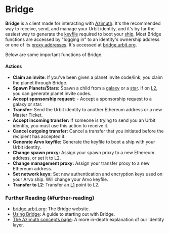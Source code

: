 # Bridge

**Bridge** is a client made for interacting with [Azimuth](azimuth.md). It's the recommended way to receive, send, and manage your Urbit identity, and it's by far the easiest way to generate the [keyfile](keyfile.md) required to boot your [ship](ship.md). Most Bridge functions are accessed by "logging in" to an identity's ownership address or one of its [proxy addresses](proxies.md). It's accessed at [bridge.urbit.org](https://bridge.urbit.org/).

Below are some important functions of Bridge.

#### Actions

- **Claim an invite**: If you've been given a planet invite code/link, you claim the planet through Bridge.
- **Spawn Planets/Stars:** Spawn a child from a [galaxy](galaxy.md) or a [star](star.md). If on [L2](rollups.md), you can generate planet invite codes.
- **Accept sponsorship request:** - Accept a sponsorship request to a galaxy or star.
- **Transfer:** Send the Urbit identity to another Ethereum address or a new Master Ticket.
- **Accept incoming transfer:** If someone is trying to send you an Urbit identity, you must use this action to receive it.
- **Cancel outgoing transfer:** Cancel a transfer that you initiated before the recipient has accepted it.
- **Generate Arvo keyfile:** Generate the keyfile to boot a ship with your Urbit identity.
- **Change spawn proxy:** Assign your spawn proxy to a new Ethereum address, or set it to L2.
- **Change management proxy:** Assign your transfer proxy to a new Ethereum address.
- **Set network keys:** Set new authentication and encryption keys used on your Arvo ship. Will change your Arvo keyfile.
- **Transfer to L2**: Transfer an [L1](azimuth.md) point to L2.

### Further Reading {#further-reading}

- [bridge.urbit.org](https://bridge.urbit.org/): The Bridge website.
- [Using Bridge](https://urbit.org/using/id/using-bridge): A guide to starting out with Bridge.
- [The Azimuth concepts page](../system/identity/guides/advanced-azimuth-tools.md): A more in-depth explanation of our identity layer.
